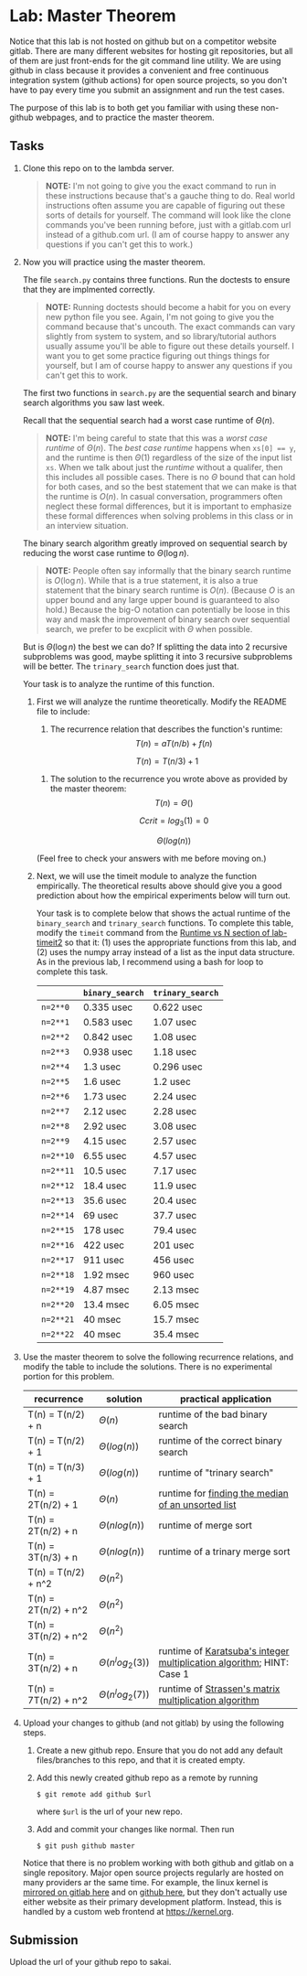 # Lab: Master Theorem

Notice that this lab is not hosted on github but on a competitor website gitlab.
There are many different websites for hosting git repositories,
but all of them are just front-ends for the git command line utility.
We are using github in class because it provides a convenient and free continuous integration system (github actions) for open source projects,
so you don't have to pay every time you submit an assignment and run the test cases.

The purpose of this lab is to both get you familiar with using these non-github webpages, and to practice the master theorem.

## Tasks

1. Clone this repo on to the lambda server.

    > **NOTE:**
    > I'm not going to give you the exact command to run in these instructions because that's a gauche thing to do.
    > Real world instructions often assume you are capable of figuring out these sorts of details for yourself.
    > The command will look like the clone commands you've been running before, just with a gitlab.com url instead of a github.com url.
    > (I am of course happy to answer any questions if you can't get this to work.)

1. Now you will practice using the master theorem.

    The file `search.py` contains three functions.
    Run the doctests to ensure that they are implmented correctly.

    > **NOTE:**
    > Running doctests should become a habit for you on every new python file you see.
    > Again, I'm not going to give you the command because that's uncouth.
    > The exact commands can vary slightly from system to system,
    > and so library/tutorial authors usually assume you'll be able to figure out these details yourself.
    > I want you to get some practice figuring out things things for yourself,
    > but I am of course happy to answer any questions if you can't get this to work.

    The first two functions in `search.py` are the sequential search and binary search algorithms you saw last week.

    Recall that the sequential search had a worst case runtime of $\Theta(n)$.

    > **NOTE:**
    > I'm being careful to state that this was a *worst case runtime* of $\Theta(n)$.
    > The *best case runtime* happens when `xs[0] == y`,
    > and the runtime is then $\Theta(1)$ regardless of the size of the input list `xs`.
    > When we talk about just the *runtime* without a qualifer,
    > then this includes all possible cases.
    > There is no $\Theta$ bound that can hold for both cases,
    > and so the best statement that we can make is that the runtime is $O(n)$.
    > In casual conversation, programmers often neglect these formal differences,
    > but it is important to emphasize these formal differences when solving problems in this class or in an interview situation.

    The binary search algorithm greatly improved on sequential search by reducing the worst case runtime to $\Theta(\log n)$.

    > **NOTE:**
    > People often say informally that the binary search runtime is $O(\log n)$.
    > While that is a true statement, it is also a true statement that the binary search runtime is $O(n)$.
    > (Because $O$ is an upper bound and any large upper bound is guaranteed to also hold.)
    > Because the big-O notation can potentially be loose in this way and mask the improvement of binary search over sequential search,
    > we prefer to be excplicit with $\Theta$ when possible.

    But is $\Theta(\log n)$ the best we can do?
    If splitting the data into 2 recursive subproblems was good,
    maybe splitting it into 3 recursive subproblems will be better.
    The `trinary_search` function does just that.

    Your task is to analyze the runtime of this function.

    1. First we will analyze the runtime theoretically.
        Modify the README file to include:
    
        1. The recurrence relation that describes the function's runtime:
            $$T(n) = aT(n/b) + f(n)$$

		$$ T(n) = T(n/3) + 1$$
        1. The solution to the recurrence you wrote above as provided by the master theorem:
            $$T(n) = \Theta()$$

	       $$Ccrit = log_3(1) = 0$$

	      	$$\Theta(log(n))$$

	       
        (Feel free to check your answers with me before moving on.)
    
    1. Next, we will use the timeit module to analyze the function empirically.
        The theoretical results above should give you a good prediction about how the
	empirical experiments below will turn out.

        Your task is to complete below that shows the actual runtime of the
	`binary_search` and `trinary_search` functions.
        To complete this table, modify the `timeit` command from the [Runtime vs N section of
	lab-timeit2](https://github.com/mikeizbicki/lab-timeit2#runtime-vs-n) so that it:
	(1) uses the appropriate functions from this lab, and (2) uses the numpy array instead
	of a list as the input data structure.
        As in the previous lab, I recommend using a bash for loop to complete this task.

        |                | `binary_search`           | `trinary_search`      |
        | -------------- | ------------------------- | --------------------- | 
        | `n=2**0`       |    0.335 usec             |   0.622 usec          |
        | `n=2**1`       |    0.583 usec             |   1.07 usec           |
        | `n=2**2`       |    0.842 usec             |   1.08 usec           |
        | `n=2**3`       |    0.938 usec             |   1.18 usec           |
        | `n=2**4`       |    1.3 usec               |      0.296 usec       |
        | `n=2**5`       |     1.6 usec              |      1.2 usec         |
        | `n=2**6`       |      1.73 usec            |   2.24 usec           |
        | `n=2**7`       |      2.12 usec            |    2.28 usec          |
        | `n=2**8`       |      2.92 usec            |  3.08 usec            |
        | `n=2**9`       |      4.15 usec            |  2.57 usec            |
        | `n=2**10`      |      6.55 usec            |       4.57 usec       |
        | `n=2**11`      |      10.5 usec            |   7.17 usec           |
        | `n=2**12`      |      18.4 usec            |    11.9 usec          |
        | `n=2**13`      |      35.6 usec            |   20.4 usec           |
        | `n=2**14`      |      69 usec              |       37.7 usec       |
        | `n=2**15`      |      178 usec             |     79.4 usec         |
        | `n=2**16`      |        422 usec           |   201 usec            |
        | `n=2**17`      |         911 usec          |  456 usec             |
        | `n=2**18`      |           1.92 msec       |  960 usec             |
        | `n=2**19`      |           4.87 msec       | 2.13 msec             |
        | `n=2**20`      |            13.4 msec      |   6.05 msec           |
        | `n=2**21`      |             40 msec       |  15.7 msec            |
        | `n=2**22`      |              40 msec      | 35.4 msec             |


1. Use the master theorem to solve the following recurrence relations,
    and modify the table to include the solutions.
    There is no experimental portion for this problem.

    | recurrence           | solution                       | practical application                     |
    | -------------------- | ------------------------------ | ----------------------------------------- |
    | T(n) = T(n/2) + n    | $\Theta(       n     )$ | runtime of the bad binary search          |
    | T(n) = T(n/2) + 1    | $\Theta(      log(n)    )$ | runtime of the correct binary search      |
    | T(n) = T(n/3) + 1    | $\Theta(      log(n)     )$ | runtime of "trinary search"               |
    | T(n) = 2T(n/2) + 1   | $\Theta(     n           )$ | runtime for [finding the median of an unsorted list](https://en.wikipedia.org/wiki/Quickselect) |
    | T(n) = 2T(n/2) + n   | $\Theta(       nlog(n)    )$ | runtime of merge sort                     |
    | T(n) = 3T(n/3) + n   | $\Theta(        nlog(n))$ | runtime of a trinary merge sort           |
    | T(n) = T(n/2) + n^2  | $\Theta(     n^2       )$ |                                           |
    | T(n) = 2T(n/2) + n^2 | $\Theta(    n^2       )$ |                                           |
    | T(n) = 3T(n/2) + n^2 | $\Theta(      n^2        )$ |                                           |
    | T(n) = 3T(n/2) + n   | $\Theta(   n^log_2(3)      )$ | runtime of [Karatsuba's integer multiplication algorithm](https://en.wikipedia.org/wiki/Karatsuba_algorithm); HINT: Case 1 |
    | T(n) = 7T(n/2) + n^2 | $\Theta(    n^log_2(7)       )$ | runtime of [Strassen's matrix multiplication algorithm](https://en.wikipedia.org/wiki/Strassen_algorithm) |

1. Upload your changes to github (and not gitlab) by using the following steps.

    1. Create a new github repo.
        Ensure that you do not add any default files/branches to this repo, and that it is created empty.

    1. Add this newly created github repo as a remote by running
        ```
        $ git remote add github $url
        ```
        where `$url` is the url of your new repo.

    1. Add and commit your changes like normal.
        Then run
        ```
        $ git push github master
        ```
    
    Notice that there is no problem working with both github and gitlab on a single repository.
    Major open source projects regularly are hosted on many providers ar the same time.
    For example, the linux kernel is [mirrored on gitlab here](https://gitlab.com/linux-kernel/linux) and on [github here](https://github.com/torvalds/linux),
    but they don't actually use either website as their primary development platform.
    Instead, this is handled by a custom web frontend at <https://kernel.org>.

## Submission

Upload the url of your github repo to sakai.
